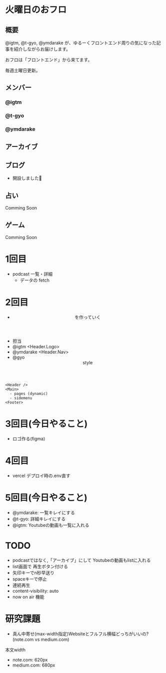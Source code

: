 # 火曜日のおフロ

## 概要

@igtm, @t-gyo, @ymdarake が、ゆるーくフロントエンド周りの気になった記事を紹介しながらお届けします。

おフロは「フロントエンド」から来てます。

毎週土曜日更新。

## メンバー

### @igtm

### @t-gyo

### @ymdarake

## アーカイブ

## ブログ

- 開設しました🎉

## 占い

Comming Soon

## ゲーム

Comming Soon


# 1回目
- podcast 一覧・詳細
  - データの fetch

# 2回目
- <Header /> を作っていく
 - 担当
 - @igtm <Header.Logo>
 - @ymdarake <Header.Nav>
 - @gyo <Header> style

```
<Header />
<Main>
  - pages (dynamic)
  - sidemenu
<Footer>
```

# 3回目(今日やること)
- ロゴ作る(figma)

# 4回目
- vercel デプロイ時の.env直す


# 5回目(今日やること)
- @ymdarake: 一覧キレイにする
- @t-gyo: 詳細キレイにする
- @igtm: Youtubeの動画も一覧に入れる















# TODO
- podcastではなく,「アーカイブ」にして Youtubeの動画もlistに入れる
- list画面で 再生ボタン付ける
- 矢印キーでn秒早送り
- spaceキーで停止
- 連続再生
- content-visibility: auto
- now on air 機能



# 研究課題
- 真ん中寄せ(max-width指定)Websiteとフルフル横幅どっちがいいの? (note.com vs medium.com)

本文width
- note.com: 620px
- medium.com: 680px













